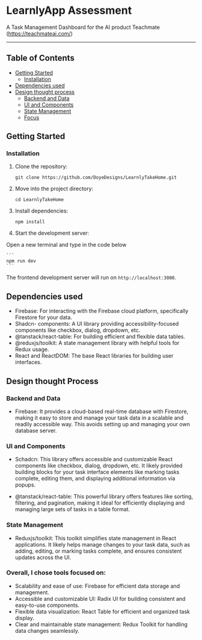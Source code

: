 # LearnlyApp Assessment
A Task Management Dashboard for the AI product Teachmate (https://teachmateai.com/)

---

## Table of Contents

- [Getting Started](#getting-started)
  - [Installation](#installation)
- [Dependencies used](#dependencies-used)
- [Design thought process](#design-thought-process)
  - [Backend and Data](#backend-and-data)
  - [UI and Components](#ui-and-components)
  - [State Management](#state-management)
  - [Focus](#focus)

## Getting Started

### Installation
  
1. Clone the repository:

   ```
   git clone https://github.com/DoyeDesigns/LearnlyTakeHome.git
   ```

3. Move into the project directory:

   ```
   cd LearnlyTakeHome
   ```

4. Install dependencies:

   ```
   npm install
   ```

6. Start the development server:

Open a new terminal and type in the code below

    ```
    npm run dev
    ```

The frontend development server will run on `http://localhost:3000`.

## Dependencies used
- Firebase: For interacting with the Firebase cloud platform, specifically Firestore for your data.
- Shadcn- components: A UI library providing accessibility-focused components like checkbox, dialog, dropdown, etc.
- @tanstack/react-table: For building efficient and flexible data tables.
- @reduxjs/toolkit: A state management library with helpful tools for Redux usage.
- React and ReactDOM: The base React libraries for building user interfaces.
   
## Design thought Process

### Backend and Data
- Firebase: It provides a cloud-based real-time database with Firestore, making it easy to store and manage your task data in a scalable and readily accessible way. This avoids setting up and managing your own database server.

### UI and Components
- Schadcn: This library offers accessible and customizable React components like checkbox, dialog, dropdown, etc. It likely provided building blocks for your task interface elements like marking tasks complete, editing them, and displaying additional information via popups.

- @tanstack/react-table: This powerful library offers features like sorting, filtering, and pagination, making it ideal for efficiently displaying and managing large sets of tasks in a table format.

### State Management
- Reduxjs/toolkit: This toolkit simplifies state management in React applications. It likely helps manage changes to your task data, such as adding, editing, or marking tasks complete, and ensures consistent updates across the UI.

### Overall, I chose tools focused on:
- Scalability and ease of use: Firebase for efficient data storage and management.
- Accessible and customizable UI: Radix UI for building consistent and easy-to-use components.
- Flexible data visualization: React Table for efficient and organized task display.
- Clear and maintainable state management: Redux Toolkit for handling data changes seamlessly.

